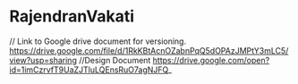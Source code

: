 # RajendranVakati
// Link to Google drive document for versioning.
https://drive.google.com/file/d/1RkKBtAcnOZabnPqQ5dOPAzJMPtY3mLC5/view?usp=sharing
//Design Document
https://drive.google.com/open?id=1imCzrvfT9UaZJTluLQEnsRuO7agNJFQ_
